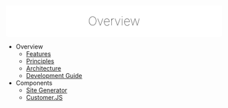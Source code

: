 <div align="center" style="background:#fff;border-radius:5px;padding:10px 10px 5px 10px;margin-top:20px;">
    <h1 style="margin-bottom:15px;margin-top:10px; border:none;font-weight:100;color:#000 !important;">Overview</h1>
</div>

- Overview
    - [Features](features)
    - [Principles](principles)
    - [Architecture](architecture)    
    - [Development Guide](guides/development)    
- Components
    - [Site Generator](generator)
    - [Customer.JS](customerjs)